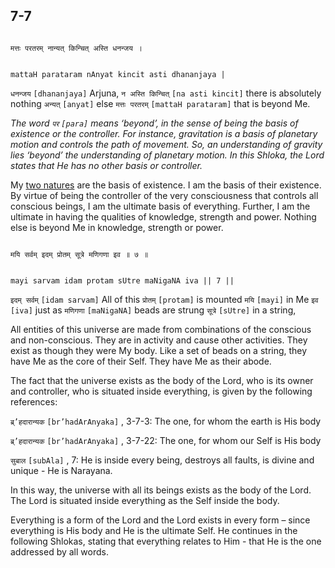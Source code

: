 ## 7-7


```shloka-sa

मत्तः परतरम् नान्यत् किन्चित् अस्ति धनन्जय ।

```
```shloka-sa-hk

mattaH parataram nAnyat kincit asti dhananjaya |

```
`धनन्जय` `[dhananjaya]` Arjuna, `न अस्ति किन्चित्` `[na asti kincit]` there is absolutely nothing `अन्यत्` `[anyat]` else `मत्तः परतरम्` `[mattaH parataram]` that is beyond Me.

_The word 
`पर` `[para]`
 means ‘beyond’, in the sense of being the basis of existence or the controller. For instance, gravitation is a basis of planetary motion and controls the path of movement. So, an understanding of gravity lies ‘beyond’ the understanding of planetary motion. In this Shloka, the Lord states that He has no other basis or controller._

My [two natures](7-6.md#TwoNatures_univrs_and_ultimate)
 are the basis of existence. I am the basis of their existence. By virtue of being the controller of the very consciousness that controls all conscious beings, I am the ultimate basis of everything. Further, I am the ultimate in having the qualities of knowledge, strength and power. Nothing else is beyond Me in knowledge, strength or power.


```shloka-sa

मयि सर्वम् इदम् प्रोतम् सूत्रे मणिगणा इव ॥ ७ ॥

```
```shloka-sa-hk

mayi sarvam idam protam sUtre maNigaNA iva || 7 ||

```
`इदम् सर्वम्` `[idam sarvam]` All of this `प्रोतम्` `[protam]` is mounted `मयि` `[mayi]` in Me `इव` `[iva]` just as `मणिगणा` `[maNigaNA]` beads are strung `सूत्रे` `[sUtre]` in a string,

All entities of this universe are made from combinations of the conscious and non-conscious. They are in activity and cause other activities. They exist as though they were My body. Like a set of beads on a string, they have Me as the core of their Self. They have Me as their abode. 

The fact that the universe exists as the body of the Lord, who is its owner and controller, who is situated inside everything, is given by the following references:

`ब्र्’हदारान्यक` `[br’hadArAnyaka]` , 3-7-3: The one, for whom the earth is His body

`ब्र्’हदारान्यक` `[br’hadArAnyaka]` , 3-7-22: The one, for whom our Self is His body

`सुबाल` `[subAla]` , 7:
 He is inside every being, destroys all faults, is divine and unique - He is Narayana.

In this way, the universe with all its beings exists as the body of the Lord. The Lord is situated inside everything as the Self inside the body. 

Everything is a form of the Lord and the Lord exists in every form – since everything is His body and He is the ultimate Self. He continues in the following Shlokas, stating that everything relates to Him - that He is the one addressed by all words.


